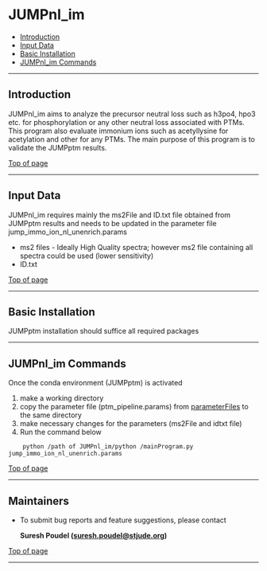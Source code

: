 # JUMPnl_im #

 * [Introduction](#introduction)
 * [Input Data](#input-data)
 * [Basic Installation](#basic-installation)
 * [JUMPnl_im Commands](#JUMPnl_im-commands)


---

## Introduction ##

JUMPnl_im aims to analyze the precursor neutral loss such as h3po4, hpo3 etc. for phosphorylation or any other neutral loss associated with PTMs. This program also evaluate immonium ions such as acetyllysine for acetylation and other for any PTMs. The main purpose of this program is to validate the JUMPptm results.


[Top of page](#JUMPnl_im)

----


## Input Data ##

JUMPnl_im requires mainly the ms2File and ID.txt file obtained from JUMPptm results and needs to be updated in the parameter file jump_immo_ion_nl_unenrich.params
 - ms2 files - Ideally High Quality spectra; however ms2 file containing all spectra could be used (lower sensitivity) 
 - ID.txt 
 

[Top of page](#JUMPnl_im)

----


## Basic Installation ##

JUMPptm installation should suffice all required packages

----

## JUMPnl_im Commands ##

Once the conda environment (JUMPptm) is activated
1. make a working directory
2. copy the parameter file (ptm_pipeline.params) from [parameterFiles](./parameterFiles) to the same directory
3. make necessary changes for the parameters (ms2File and idtxt file)
4. Run the command below

```
    python /path of JUMPnl_im/python /mainProgram.py jump_immo_ion_nl_unenrich.params
```
[Top of page](#JUMPnl_im)


----
Maintainers
----

* To submit bug reports and feature suggestions, please contact

  **Suresh Poudel (suresh.poudel@stjude.org)**

[Top of page](#JUMPptm)

----

